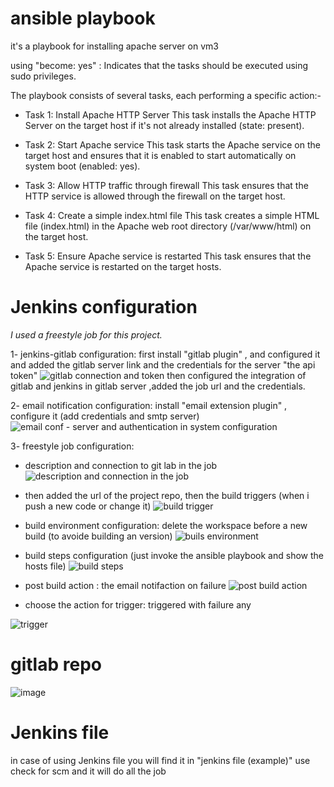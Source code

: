 # ansible playbook
it's a playbook for installing apache server on vm3

using "become: yes" : Indicates that the tasks should be executed using sudo privileges.

The playbook consists of several tasks, each performing a specific action:-
- Task 1: Install Apache HTTP Server
This task installs the Apache HTTP Server on the target host if it's not already installed (state: present).

- Task 2: Start Apache service
This task starts the Apache service on the target host and ensures that it is enabled to start automatically on system boot (enabled: yes).

- Task 3: Allow HTTP traffic through firewall
This task ensures that the HTTP service is allowed through the firewall on the target host.

- Task 4: Create a simple index.html file
This task creates a simple HTML file (index.html) in the Apache web root directory (/var/www/html) on the target host.

- Task 5: Ensure Apache service is restarted
This task ensures that the Apache service is restarted on the target hosts.


# Jenkins configuration
*I used a freestyle job for this project.*

1- jenkins-gitlab configuration: first install "gitlab plugin" , and configured it and added the gitlab server link and the credentials for the server "the api token"
![gitlab connection and token](https://github.com/mahmoud649/mahmoud-ahmed-abdelsalam/assets/91491069/c8556cbc-0569-4fc5-a9c8-290ece606500)
then configured the integration of gitlab and jenkins in gitlab server ,added the job url and the credentials.


2- email notification configuration: install "email extension plugin" , configure it (add credentials and smtp server)
![email conf - server and authentication in system configuration ](https://github.com/mahmoud649/mahmoud-ahmed-abdelsalam/assets/91491069/8c82a3e7-8f4d-4a25-be09-fbcc9bd750c8)


3- freestyle job configuration: 
- description and connection to git lab in the job
![description and connection in the job](https://github.com/mahmoud649/mahmoud-ahmed-abdelsalam/assets/91491069/ff21804c-acbc-4f22-a5c1-b3e61d41cb34) 

- then added the url of the project repo, then the build triggers (when i push a new code or change it)
![build trigger ](https://github.com/mahmoud649/mahmoud-ahmed-abdelsalam/assets/91491069/fec842b5-06a2-4b77-9020-8163210e3d7e)

- build environment configuration: delete the workspace before a new build (to avoide building an version)
![buils environment ](https://github.com/mahmoud649/mahmoud-ahmed-abdelsalam/assets/91491069/ebd09daf-5a4b-455d-b3cb-b779932fde04)

- build steps configuration (just invoke the ansible playbook and show the hosts file)
![build steps](https://github.com/mahmoud649/mahmoud-ahmed-abdelsalam/assets/91491069/b363a678-fd8c-4399-bbc1-9d5db6eaa316)

- post build action : the email notifaction on failure
![post build action](https://github.com/mahmoud649/mahmoud-ahmed-abdelsalam/assets/91491069/fbeddf24-c1ca-4d67-99f8-1c419c6ad015)


- choose the action for trigger: triggered with failure any 

![trigger ](https://github.com/mahmoud649/mahmoud-ahmed-abdelsalam/assets/91491069/fb882c4e-1d50-4544-980c-c5d9a221f89c)



# gitlab repo 

![image](https://github.com/mahmoud649/mahmoud-ahmed-abdelsalam/assets/91491069/5159ba1b-65ce-44d2-a635-33adadf8e4b3)


# Jenkins file
in case of using Jenkins file you will find it in "jenkins file (example)" 
use check for scm and it will do all the job



